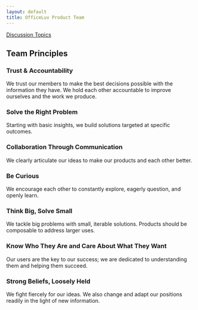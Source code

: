 ```yaml
---
layout: default
title: OfficeLuv Product Team
---
```

<div class="item"><a href="/topics">Discussion Topics</a></div>

## Team Principles

### Trust & Accountability
We trust our members to make the best decisions possible with the information they have. We hold each other accountable to improve ourselves and the work we produce.

### Solve the Right Problem
Starting with basic insights, we build solutions targeted at specific outcomes. 

### Collaboration Through Communication
We clearly articulate our ideas to make our products and each other better.

### Be Curious
We encourage each other to constantly explore, eagerly question, and openly learn.

### Think Big, Solve Small
We tackle big problems with small, iterable solutions. Products should be composable to address larger uses.

### Know Who They Are and Care About What They Want
Our users are the key to our success; we are dedicated to understanding them and helping them succeed.  

### Strong Beliefs, Loosely Held
We fight fiercely for our ideas. We also change and adapt our positions readily in the light of new information.
